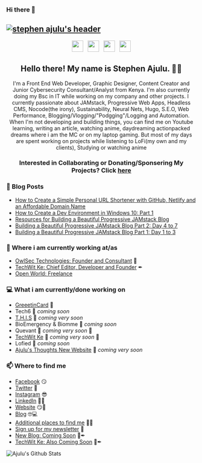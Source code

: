 ### Hi there 👋

<!--
**missystem/missystem** is a ✨ _special_ ✨ repository because its `README.md` (this file) appears on your GitHub profile.

Here are some ideas to get you started:

- 🔭 I’m currently working on ...
- 🌱 I’m currently learning ...
- 👯 I’m looking to collaborate on ...
- 🤔 I’m looking for help with ...
- 💬 Ask me about ...
- 📫 How to reach me: ...
- 😄 Pronouns: ...
- ⚡ Fun fact: ...
-->

## [![stephen ajulu's header](https://github.com/stephenajulu/stephenajulu/blob/master/images/edited%20header.png)](https://missyshi.com)

<p align='center'>
<a href="https://dev.to/stephenajulu"><img height="30" src="https://github.com/stephenajulu/WaylonWalker/blob/main/icon/dev.png?raw=true"></a>&nbsp;&nbsp;
<a href="https://twitter.com/stephenajulu"><img height="30" src="https://github.com/stephenajulu/WaylonWalker/blob/main/icon/twitter.png?raw=true"></a>&nbsp;&nbsp;
<a href="https://instagram.com/stephenajulu"><img height="30" src="https://github.com/stephenajulu/WaylonWalker/blob/main/icon/instagram.jpg?raw=true"></a>&nbsp;&nbsp;
<a href="https://www.linkedin.com/in/stephenajulu/"><img height="30" src="https://github.com/stephenajulu/WaylonWalker/blob/main/icon/linkedin.png?raw=true"></a>
</p>

<h2 align="center">Hello there! My name is Stephen Ajulu. 👋🤓</h2>
<p align="center">I'm a Front End Web Developer, Graphic Designer, Content Creator and Junior Cybersecurity Consultant/Analyst from Kenya.
I'm also currently doing my Bsc in IT while working on my company and other projects.
I currently passionate about JAMstack, Progressive Web Apps, Headless CMS, Nocode(the irony), Sustainability, Neural Nets, Hugo, S.E.O, Web Performance, Blogging/Vlogging/"Podgging"/Logging and Automation.
When I'm not developing and building things, you can find me on Youtube learning, writing an article, watching anime, daydreaming actionpacked dreams where i am the MC or on my laptop gaming. But most of my days are spent working on projects while listening to LoFi(my own and my clients), Studying or watching anime</p>

<h3 align="center"> Interested in Collaborating or Donating/Sponsering My Projects? Click <a href="https://github.com/stephenajulu/stephenajulu/blob/master/PROJECTS.md">here</a> </h3>

### 📰 Blog Posts
<!-- BLOG-POST-LIST:START -->
- [How to Create a Simple Personal URL Shortener with GitHub, Netlify and an Affordable Domain Name](https://blog.stephenajulu.com/post/how-to-create-a-simple-personal-url-shortener-with-github-netlify-and-an-affordable-domain-name/)
- [How to Create a Dev Environment in Windows 10: Part 1](https://blog.stephenajulu.com/post/how-to-create-a-dev-environment-in-windows-10-part-1/)
- [Resources for Building a Beautiful Progressive JAMstack Blog](https://blog.stephenajulu.com/post/resources-for-building-a-beautiful-progressive-jamstack-blog/)
- [Building a Beautiful Progressive JAMstack Blog Part 2: Day 4 to 7](https://blog.stephenajulu.com/post/building-a-beautiful-progressive-jamstack-blog-part-2-day-4-to-7/)
- [Building a Beautiful Progressive JAMstack Blog Part 1: Day 1 to 3](https://blog.stephenajulu.com/post/building-a-beautiful-progressive-jamstack-blog-part-1-day-1-to-3/)
<!-- BLOG-POST-LIST:END -->

### 💼 Where i am currently working at/as
- [OwlSec Technologies: Founder and Consultant](https://owlsectechnologies.co.ke) 💼 
- [TechWit Ke: Chief Editor, Developer and Founder](https://techwit3.netlify.com) ✒
- [Open World: Freelance](https://stephenajulu.com)

### 💻 What i am currently/done working on
- [GreeetinCard](https://greeetincard.crd.co)  🚀
- Tech6  🚀 *coming soon*
- [T.H.I.S](https://this1.netlify.app)  🚀 *coming very soon*
- BioEmergency & Biomme  🚀 *coming soon*
- Quevant  🚀 *coming very soon* 🚀
- [TechWit Ke](https://techwit2.netlify.app)  🚀 *coming very soon* 🚀
- Lofied  🚀 *coming soon*
- [Ajulu's Thoughts New Website](https://ajulusthoughts3.netlify.app)  🚀 *coming very soon*

### 📫 Where to find me
- [Facebook](https://facebook.com/stephenajulu) 😏
- [Twitter](https://twitter.com/stephenajulu) 🐤
- [Instagram](https://instagram.com/stephenajulu) 😎
- [LinkedIn](https://linkedin.com/in/stephenajulu) 👨💼
- [Website](https://stephenajulu.com) 😏🔗
- [Blog](https://ajulusthoughts.wordpress.com) 🤓💻
- [Additional places to find me](https://stephenajulu.com/links) 🔗🔗
- [Sign up for my newsletter](https://ajulusthoughts.substack.com) 💌
- [New Blog: Coming Soon](https://ajulusthoughts3.netlify.app) 🔨✒
- [TechWit Ke: Also Coming Soon](https://techwit2.netlify.app) 🔨✒

![Ajulu's Github Stats](https://github-readme-stats.vercel.app/api?username=stephenajulu&show_icons=true&theme=radical)

